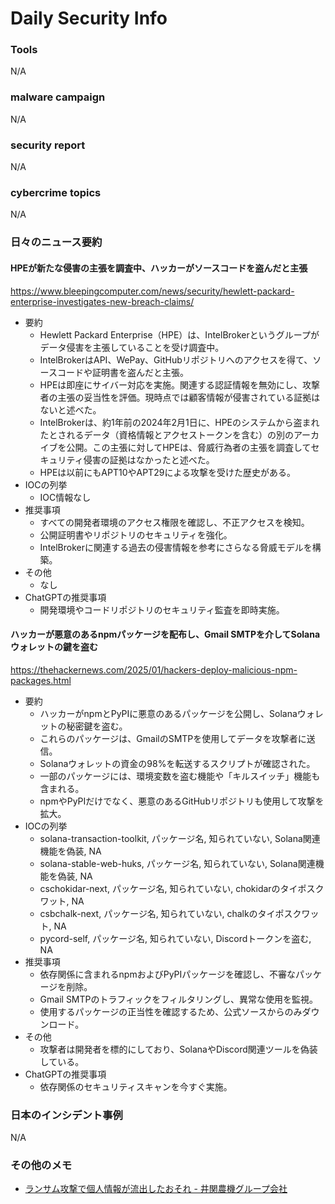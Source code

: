 # Daily Security Info

### Tools
N/A

### malware campaign
N/A

### security report
N/A

### cybercrime topics
N/A

### 日々のニュース要約

#### HPEが新たな侵害の主張を調査中、ハッカーがソースコードを盗んだと主張
https://www.bleepingcomputer.com/news/security/hewlett-packard-enterprise-investigates-new-breach-claims/

- 要約
    - Hewlett Packard Enterprise（HPE）は、IntelBrokerというグループがデータ侵害を主張していることを受け調査中。
    - IntelBrokerはAPI、WePay、GitHubリポジトリへのアクセスを得て、ソースコードや証明書を盗んだと主張。
    - HPEは即座にサイバー対応を実施。関連する認証情報を無効にし、攻撃者の主張の妥当性を評価。現時点では顧客情報が侵害されている証拠はないと述べた。
    - IntelBrokerは、約1年前の2024年2月1日に、HPEのシステムから盗まれたとされるデータ（資格情報とアクセストークンを含む）の別のアーカイブを公開。この主張に対してHPEは、脅威行為者の主張を調査してセキュリティ侵害の証拠はなかったと述べた。
    - HPEは以前にもAPT10やAPT29による攻撃を受けた歴史がある。
- IOCの列挙
    - IOC情報なし
- 推奨事項
    - すべての開発者環境のアクセス権限を確認し、不正アクセスを検知。
    - 公開証明書やリポジトリのセキュリティを強化。
    - IntelBrokerに関連する過去の侵害情報を参考にさらなる脅威モデルを構築。
- その他
    - なし
- ChatGPTの推奨事項
    - 開発環境やコードリポジトリのセキュリティ監査を即時実施。

#### ハッカーが悪意のあるnpmパッケージを配布し、Gmail SMTPを介してSolanaウォレットの鍵を盗む
https://thehackernews.com/2025/01/hackers-deploy-malicious-npm-packages.html

- 要約
    - ハッカーがnpmとPyPIに悪意のあるパッケージを公開し、Solanaウォレットの秘密鍵を盗む。
    - これらのパッケージは、GmailのSMTPを使用してデータを攻撃者に送信。
    - Solanaウォレットの資金の98%を転送するスクリプトが確認された。
    - 一部のパッケージには、環境変数を盗む機能や「キルスイッチ」機能も含まれる。
    - npmやPyPIだけでなく、悪意のあるGitHubリポジトリも使用して攻撃を拡大。
- IOCの列挙
    - solana-transaction-toolkit, パッケージ名, 知られていない, Solana関連機能を偽装, NA
    - solana-stable-web-huks, パッケージ名, 知られていない, Solana関連機能を偽装, NA
    - cschokidar-next, パッケージ名, 知られていない, chokidarのタイポスクワット, NA
    - csbchalk-next, パッケージ名, 知られていない, chalkのタイポスクワット, NA
    - pycord-self, パッケージ名, 知られていない, Discordトークンを盗む, NA
- 推奨事項
    - 依存関係に含まれるnpmおよびPyPIパッケージを確認し、不審なパッケージを削除。
    - Gmail SMTPのトラフィックをフィルタリングし、異常な使用を監視。
    - 使用するパッケージの正当性を確認するため、公式ソースからのみダウンロード。
- その他
    - 攻撃者は開発者を標的にしており、SolanaやDiscord関連ツールを偽装している。
- ChatGPTの推奨事項
    - 依存関係のセキュリティスキャンを今すぐ実施。

### 日本のインシデント事例
N/A

### その他のメモ
- [ランサム攻撃で個人情報が流出したおそれ - 井関農機グループ会社](https://www.security-next.com/166256)